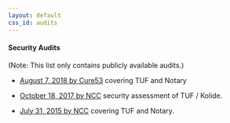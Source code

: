 ```yaml
---
layout: default
css_id: audits
---
```


#### Security Audits

(Note: This list only contains publicly available audits.)

* [August 7, 2018 by Cure53](https://github.com/theupdateframework/notary/blob/master/docs/resources/cure53_tuf_notary_audit_2018_08_07.pdf) covering TUF and Notary

* [October 18, 2017 by NCC](https://www.nccgroup.trust/globalassets/our-research/us/public-reports/2017/ncc-group-kolide-the-update-framework-security-assessment.pdf) security assessment of TUF / Kolide.

* [July 31, 2015 by NCC](https://github.com/theupdateframework/notary/blob/master/docs/resources/ncc_docker_notary_audit_2015_07_31.pdf) covering TUF and Notary.
